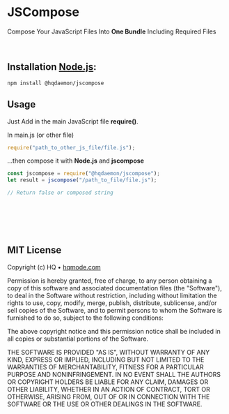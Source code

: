 # JSCompose
Compose Your JavaScript Files Into **One Bundle** Including Required Files

<br/>

## Installation [Node.js](http://nodejs.org/):
```
npm install @hqdaemon/jscompose
```

## Usage
Just Add in the main JavaScript file **require()**.

In main.js (or other file)
``` javascript
require("path_to_other_js_file/file.js");
```

...then compose it with **Node.js** and **jscompose**
``` javascript
const jscompose = require("@hqdaemon/jscompose");
let result = jscompose("/path_to_file/file.js");

// Return false or composed string
```

<br />
<br />
<br />
<br />

## MIT License

Copyright (c) HQ • [hqmode.com](https://hqmode.com)

Permission is hereby granted, free of charge, to any person obtaining a copy
of this software and associated documentation files (the "Software"), to deal
in the Software without restriction, including without limitation the rights
to use, copy, modify, merge, publish, distribute, sublicense, and/or sell
copies of the Software, and to permit persons to whom the Software is
furnished to do so, subject to the following conditions:

The above copyright notice and this permission notice shall be included in all
copies or substantial portions of the Software.

THE SOFTWARE IS PROVIDED "AS IS", WITHOUT WARRANTY OF ANY KIND, EXPRESS OR
IMPLIED, INCLUDING BUT NOT LIMITED TO THE WARRANTIES OF MERCHANTABILITY,
FITNESS FOR A PARTICULAR PURPOSE AND NONINFRINGEMENT. IN NO EVENT SHALL THE
AUTHORS OR COPYRIGHT HOLDERS BE LIABLE FOR ANY CLAIM, DAMAGES OR OTHER
LIABILITY, WHETHER IN AN ACTION OF CONTRACT, TORT OR OTHERWISE, ARISING FROM,
OUT OF OR IN CONNECTION WITH THE SOFTWARE OR THE USE OR OTHER DEALINGS IN THE
SOFTWARE.